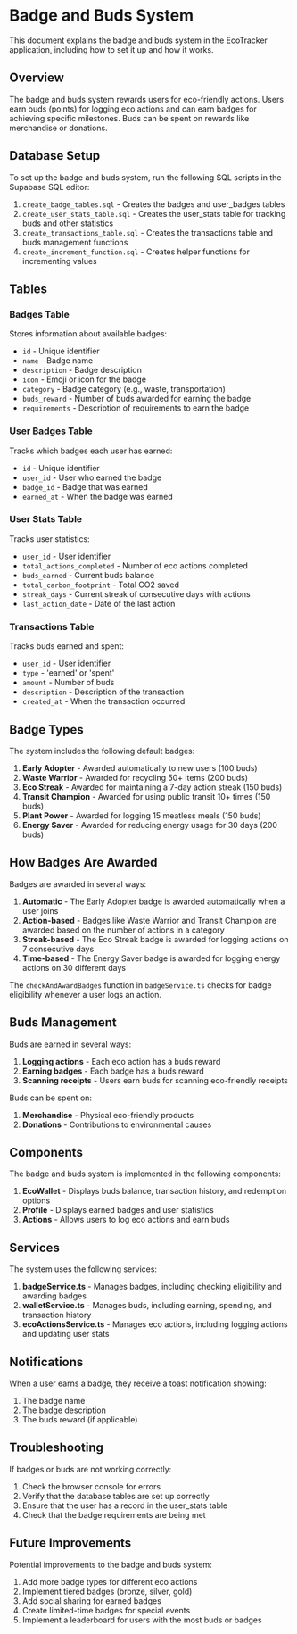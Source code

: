 # Badge and Buds System

This document explains the badge and buds system in the EcoTracker application, including how to set it up and how it works.

## Overview

The badge and buds system rewards users for eco-friendly actions. Users earn buds (points) for logging eco actions and can earn badges for achieving specific milestones. Buds can be spent on rewards like merchandise or donations.

## Database Setup

To set up the badge and buds system, run the following SQL scripts in the Supabase SQL editor:

1. `create_badge_tables.sql` - Creates the badges and user_badges tables
2. `create_user_stats_table.sql` - Creates the user_stats table for tracking buds and other statistics
3. `create_transactions_table.sql` - Creates the transactions table and buds management functions
4. `create_increment_function.sql` - Creates helper functions for incrementing values

## Tables

### Badges Table

Stores information about available badges:

- `id` - Unique identifier
- `name` - Badge name
- `description` - Badge description
- `icon` - Emoji or icon for the badge
- `category` - Badge category (e.g., waste, transportation)
- `buds_reward` - Number of buds awarded for earning the badge
- `requirements` - Description of requirements to earn the badge

### User Badges Table

Tracks which badges each user has earned:

- `id` - Unique identifier
- `user_id` - User who earned the badge
- `badge_id` - Badge that was earned
- `earned_at` - When the badge was earned

### User Stats Table

Tracks user statistics:

- `user_id` - User identifier
- `total_actions_completed` - Number of eco actions completed
- `buds_earned` - Current buds balance
- `total_carbon_footprint` - Total CO2 saved
- `streak_days` - Current streak of consecutive days with actions
- `last_action_date` - Date of the last action

### Transactions Table

Tracks buds earned and spent:

- `user_id` - User identifier
- `type` - 'earned' or 'spent'
- `amount` - Number of buds
- `description` - Description of the transaction
- `created_at` - When the transaction occurred

## Badge Types

The system includes the following default badges:

1. **Early Adopter** - Awarded automatically to new users (100 buds)
2. **Waste Warrior** - Awarded for recycling 50+ items (200 buds)
3. **Eco Streak** - Awarded for maintaining a 7-day action streak (150 buds)
4. **Transit Champion** - Awarded for using public transit 10+ times (150 buds)
5. **Plant Power** - Awarded for logging 15 meatless meals (150 buds)
6. **Energy Saver** - Awarded for reducing energy usage for 30 days (200 buds)

## How Badges Are Awarded

Badges are awarded in several ways:

1. **Automatic** - The Early Adopter badge is awarded automatically when a user joins
2. **Action-based** - Badges like Waste Warrior and Transit Champion are awarded based on the number of actions in a category
3. **Streak-based** - The Eco Streak badge is awarded for logging actions on 7 consecutive days
4. **Time-based** - The Energy Saver badge is awarded for logging energy actions on 30 different days

The `checkAndAwardBadges` function in `badgeService.ts` checks for badge eligibility whenever a user logs an action.

## Buds Management

Buds are earned in several ways:

1. **Logging actions** - Each eco action has a buds reward
2. **Earning badges** - Each badge has a buds reward
3. **Scanning receipts** - Users earn buds for scanning eco-friendly receipts

Buds can be spent on:

1. **Merchandise** - Physical eco-friendly products
2. **Donations** - Contributions to environmental causes

## Components

The badge and buds system is implemented in the following components:

1. **EcoWallet** - Displays buds balance, transaction history, and redemption options
2. **Profile** - Displays earned badges and user statistics
3. **Actions** - Allows users to log eco actions and earn buds

## Services

The system uses the following services:

1. **badgeService.ts** - Manages badges, including checking eligibility and awarding badges
2. **walletService.ts** - Manages buds, including earning, spending, and transaction history
3. **ecoActionsService.ts** - Manages eco actions, including logging actions and updating user stats

## Notifications

When a user earns a badge, they receive a toast notification showing:

1. The badge name
2. The badge description
3. The buds reward (if applicable)

## Troubleshooting

If badges or buds are not working correctly:

1. Check the browser console for errors
2. Verify that the database tables are set up correctly
3. Ensure that the user has a record in the user_stats table
4. Check that the badge requirements are being met

## Future Improvements

Potential improvements to the badge and buds system:

1. Add more badge types for different eco actions
2. Implement tiered badges (bronze, silver, gold)
3. Add social sharing for earned badges
4. Create limited-time badges for special events
5. Implement a leaderboard for users with the most buds or badges 
